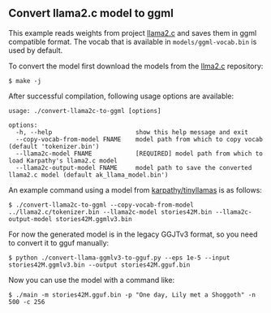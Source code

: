 ## Convert llama2.c model to ggml

This example reads weights from project [llama2.c](https://github.com/karpathy/llama2.c) and saves them in ggml compatible format. The vocab that is available in `models/ggml-vocab.bin` is used by default.

To convert the model first download the models from the [llma2.c](https://github.com/karpathy/llama2.c) repository:

`$ make -j`

After successful compilation, following usage options are available:
```
usage: ./convert-llama2c-to-ggml [options]

options:
  -h, --help                       show this help message and exit
  --copy-vocab-from-model FNAME    model path from which to copy vocab (default 'tokenizer.bin')
  --llama2c-model FNAME            [REQUIRED] model path from which to load Karpathy's llama2.c model
  --llama2c-output-model FNAME     model path to save the converted llama2.c model (default ak_llama_model.bin')
```

An example command using a model from [karpathy/tinyllamas](https://huggingface.co/karpathy/tinyllamas) is as follows:

`$ ./convert-llama2c-to-ggml --copy-vocab-from-model ../llama2.c/tokenizer.bin --llama2c-model stories42M.bin --llama2c-output-model stories42M.ggmlv3.bin`

For now the generated model is in the legacy GGJTv3 format, so you need to convert it to gguf manually:

`$ python ./convert-llama-ggmlv3-to-gguf.py --eps 1e-5 --input stories42M.ggmlv3.bin --output stories42M.gguf.bin`

Now you can use the model with a command like:

`$ ./main -m stories42M.gguf.bin -p "One day, Lily met a Shoggoth" -n 500 -c 256`
